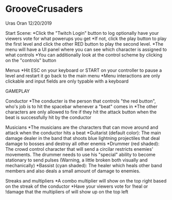 # GrooveCrusaders

Uras Oran
12/20/2019

Start Scene:
  *Click the "Twitch Login" button to log optionally have your viewers vote for what powerups you get
  *If not, click the play button to play the first level and click the other RED button to play the second level.
  *The menu will have a UI panel where you can see which character is assigned to what controls
  *You can additionally look at the control scheme by clicking on the "controls" button
  
Menus
  *Hit ESC on your keyboard or START on your controller to pause a level and restart it go back to the main menu
  *Menu interactions are only clickable and input fields are only typable with a keyboard

GAMEPLAY

Conductor
  *The conducter is the person that controls "the red button", who's job is to hit the spacebar whenever a "beat" comes in
  *The other characters are only allowed to fire if they hit the attack button when the beat is successfully hit by the conductor
  
Musicians
  *The musicians are the characters that can move around and attack when the conductor hits a beat
  *Guitarist (default color): The main damage dealer in the band that shoots blue lightning projectiles that deal damage to bosses and destroy all other enemis
  *Drummer (red shaded): The crowd control character that will send a circilar restricts enemies' movements. The drummer needs to use his "special" ability to become stationary to send pulses (Warning, a little broken both visually and mechanically)
  *Bassist (cyan shaded): The healer which heals other band members and also deals a small amount of damage to enemies.
  
Streaks and multipliers
  *A combo multiplier will show on the top right based on the streak of the conductor
  *Have your viewers vote for !heal or !damage that the multipliers of will show up on the top left 
